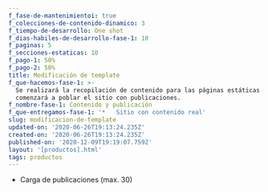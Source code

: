 ```yaml
---
f_fase-de-mantenimientoi: true
f_colecciones-de-contenido-dinamico: 3
f_tiempo-de-desarrollo: One shot
f_dias-habiles-de-desarrollo-fase-1: 10
f_paginas: 5
f_secciones-estaticas: 10
f_pago-1: 50%
f_pago-2: 50%
title: Modificación de template
f_que-hacemos-fase-1: >-
  Se realizará la recopilación de contenido para las páginas estáticas y se
  comenzará a poblar el sitio con publicaciones.
f_nombre-fase-1: Contenido y publicación
f_que-entregamos-fase-1: '*   Sitio con contenido real'
slug: modificacion-de-template
updated-on: '2020-06-26T19:13:24.235Z'
created-on: '2020-06-26T19:13:24.235Z'
published-on: '2020-12-09T19:19:07.759Z'
layout: '[productos].html'
tags: productos
---
```


*   Carga de publicaciones (max. 30)
